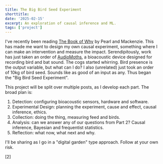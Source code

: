 ```yaml
---
title: The Big Bird Seed Experiment
shorttitle:
date: '2025-02-15'
excerpt: An exploration of causal inference and ML.
tags: ['project']
---
```


<script>
    import Footnote from "$lib/components/Footnote.svelte"
</script>

I've recently been reading [The Book of Why](https://bayes.cs.ucla.edu/WHY/) by Pearl and Mackenzie. This has made me want to design my own causal experiment, something where I can make an intervention <Footnote note="A rarity for a rewilder, you might assume."></Footnote> and measure the impact. Serendipitously, work has just taken an order of [AudioMoths](https://www.openacousticdevices.info/audiomoth), a bioacoustic device designed for recording bird and bat sound. The cogs started whirring. Bird presence is the output variable, but what can I do? I also (unrelated) just took an order of 10kg of bird seed. Sounds like as good of an input as any. Thus began the "Big Bird Seed Experiment"<Footnote note="That's a big bird-seed experiment, not a big-bird seed experiment"></Footnote>.

This project will be split over multiple posts, as I develop each part. The broad plan is:

1. Detection: configuring bioacoustic sensors, hardware and software.
2. Experimental Design: planning the experiment, cause and effect, causal inference, ethics.
3. Collection: doing the thing, measuring feed and birds.
4. Analysis: can we answer any of our questions from Part 2? Causal inference, Bayesian and frequentist statistics.
5. Reflection: what now, what next and why.

I'll be sharing as I go in a "digital garden" type approach. Follow at your own risk.

[2]
